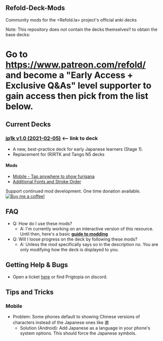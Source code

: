 ## Refold-Deck-Mods
Community mods for the <Refold.la> project's official anki decks

Note: This repository does *not* contain the decks themselves!! to obtain the base decks:

# Go to <https://www.patreon.com/refold/> and become a "Early Access + Exclusive Q&As" level supporter to gain access then pick from the list below.

## Current Decks

### [jp1k v1.0 (2021-02-05)](https://www.patreon.com/posts/introducing-jp1k-47170715) <-- link to deck

- A new, best-practice deck for early Japanese learners (Stage 1).
- Replacement for (R)RTK and Tango N5 decks

#### Mods

- [Mobile - Tap anywhere to show furigana](jp1k/mods/Mobile%20Tap%20To%20show%20Furigana)
- [Additional Fonts and Stroke Order](jp1k/mods/Additional%20Fonts)

Support continued mod development. One time donation available.
[![Buy me a coffee!](https://www.buymeacoffee.com/assets/img/custom_images/orange_img.png)](https://www.buymeacoffee.com/mI8stwU4P)

## FAQ

- Q: How do I use these mods?
  - A: I'm currently working on an interactive version of this resource. Until then, here's a basic **[guide to modding](How-To-Mod.md)**
- Q: Will I loose progress on the deck by following these mods?
  - A: Unless the mod specifically says so in the description no. You are only modifying how the deck is displayed to you.

## Getting Help & Bugs

- Open a ticket [here](issues) or find Prigtopia on discord.

## Tips and Tricks

### Mobile

- Problem: Some phones default to showing Chinese versions of characters instead of the Japanese ones like 直
  - Solution (Android): Add Japanese as a language in your phone's system options. This should force the Japanese symbols.